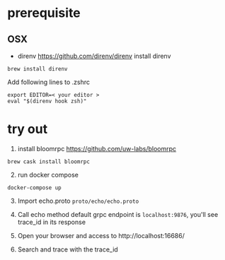 # prerequisite
## OSX  
- direnv https://github.com/direnv/direnv
install direnv  
```
brew install direnv
```

Add following lines to .zshrc
```
export EDITOR=< your editor >
eval "$(direnv hook zsh)"
```

# try out
1. install bloomrpc https://github.com/uw-labs/bloomrpc
```
brew cask install bloomrpc
```

2. run docker compose
```
docker-compose up
```

3. Import echo.proto `proto/echo/echo.proto`

4. Call echo method default grpc endpoint is `localhost:9876`, you'll see trace_id in its response

5. Open your browser and access to http://localhost:16686/
6. Search and trace with the trace_id
